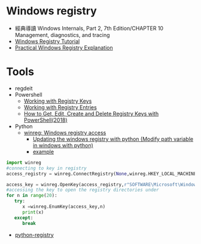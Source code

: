 # Windows registry

- 經典導讀 Windows Internals, Part 2, 7th Edition/CHAPTER 10 Management, diagnostics, and tracing
- [Windows Registry Tutorial](https://www.netwrix.com/windows_registry_tutorial.html?itm_source=blog&itm_medium=context&itm_campaign=windows-server&itm_content=none&cID=70170000000kgEZ&_gl=1*1xpdiak*_ga*ODg1Nzg5ODYyLjE2MzA5Mzk0MjM.*_ga_Z8M2NDPEEV*MTYzMjEzOTI4OS40LjAuMTYzMjEzOTI4OS4w&_ga=2.40761255.407654581.1632139290-885789862.1630939423)
- [Practical Windows Registry Explanation](https://www.youtube.com/watch?v=tBwAHqqPoQY)
# Tools
- regdeit
- Powershell
  - [Working with Registry Keys](https://docs.microsoft.com/en-us/powershell/scripting/samples/working-with-registry-keys?view=powershell-7.1)
  - [Working with Registry Entries](https://docs.microsoft.com/en-us/powershell/scripting/samples/working-with-registry-entries?view=powershell-7.1)
  - [How to Get, Edit, Create and Delete Registry Keys with PowerShell(2018)](https://blog.netwrix.com/2018/09/11/how-to-get-edit-create-and-delete-registry-keys-with-powershell/)
- Python
  - [winreg:  Windows registry access](https://docs.python.org/3/library/winreg.html)
    - [Updating the windows registry with python (Modify path variable in windows with python)](https://www.youtube.com/watch?v=MdshNIw_ZRM)  
    - [example](https://www.tutorialspoint.com/windows-registry-access-using-python-winreg)
```Python
import winreg
#connecting to key in registry
access_registry = winreg.ConnectRegistry(None,winreg.HKEY_LOCAL_MACHINE)

access_key = winreg.OpenKey(access_registry,r"SOFTWARE\Microsoft\Windows\CurrentVersion")
#accessing the key to open the registry directories under
for n in range(20):
   try:
      x =winreg.EnumKey(access_key,n)
      print(x)
   except:
      break
```
  - [python-registry](https://github.com/williballenthin/python-registry)
